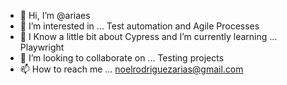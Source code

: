 - 👋 Hi, I’m @ariaes
- 👀 I’m interested in ... Test automation and Agile Processes
- 🌱 I Know a little bit about Cypress and I’m currently learning ... Playwright
- 💞️ I’m looking to collaborate on ... Testing projects
- 📫 How to reach me ... noelrodriguezarias@gmail.com

<!---
ariaes/ariaes is a ✨ special ✨ repository because its `README.md` (this file) appears on your GitHub profile.
You can click the Preview link to take a look at your changes.
--->
